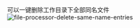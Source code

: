 可以一键删除工作目录下全部同名文件
![file-processor-delete-same-name-entries](/img/file-processor-8-delete-same-name-entries.gif)